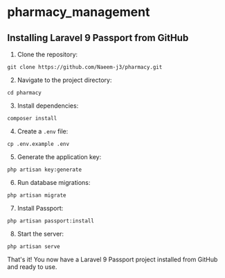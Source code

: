 # pharmacy_management
## Installing Laravel 9 Passport from GitHub

1. Clone the repository:
```
git clone https://github.com/Naeem-j3/pharmacy.git
```


2. Navigate to the project directory:
```
cd pharmacy
```
3. Install dependencies:
```
composer install
```

4. Create a `.env` file:


```
cp .env.example .env
```

5. Generate the application key:


```
php artisan key:generate
```

6. Run database migrations:


```
php artisan migrate
```

7. Install Passport:


```
php artisan passport:install
```

8. Start the server:


```
php artisan serve
```

That's it! You now have a Laravel 9 Passport project installed from GitHub and ready to use.
